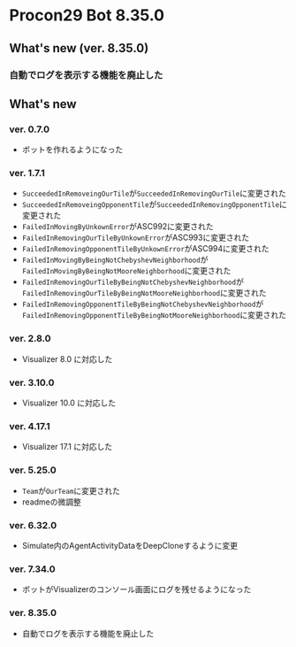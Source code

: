 # Procon29 Bot 8.35.0

## What's new (ver. 8.35.0)

### 自動でログを表示する機能を廃止した

## What's new

### ver. 0.7.0

- ボットを作れるようになった

### ver. 1.7.1

- `SucceededInRemoveingOurTile`が`SucceededInRemovingOurTile`に変更された  
- `SucceededInRemoveingOpponentTile`が`SucceededInRemovingOpponentTile`に変更された
- `FailedInMovingByUnkownError`がASC992に変更された
- `FailedInRemovingOurTileByUnkownError`がASC993に変更された
- `FailedInRemovingOpponentTileByUnkownError`がASC994に変更された
- `FailedInMovingByBeingNotChebyshevNeighborhood`が`FailedInMovingByBeingNotMooreNeighborhood`に変更された  
- `FailedInRemovingOurTileByBeingNotChebyshevNeighborhood`が`FailedInRemovingOurTileByBeingNotMooreNeighborhood`に変更された  
- `FailedInRemovingOpponentTileByBeingNotChebyshevNeighborhood`が`FailedInRemovingOpponentTileByBeingNotMooreNeighborhood`に変更された  

### ver. 2.8.0

- Visualizer 8.0 に対応した

### ver. 3.10.0

- Visualizer 10.0 に対応した

### ver. 4.17.1

- Visualizer 17.1 に対応した

### ver. 5.25.0

- `Team`が`OurTeam`に変更された
- readmeの微調整

### ver. 6.32.0

- Simulate内のAgentActivityDataをDeepCloneするように変更

### ver. 7.34.0

- ボットがVisualizerのコンソール画面にログを残せるようになった

### ver. 8.35.0

- 自動でログを表示する機能を廃止した